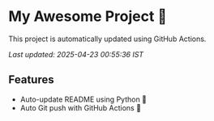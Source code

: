 # My Awesome Project 🚀

This project is automatically updated using GitHub Actions.

_Last updated: 2025-04-23 00:55:36 IST_

## Features
- Auto-update README using Python 🐍
- Auto Git push with GitHub Actions 🤖
